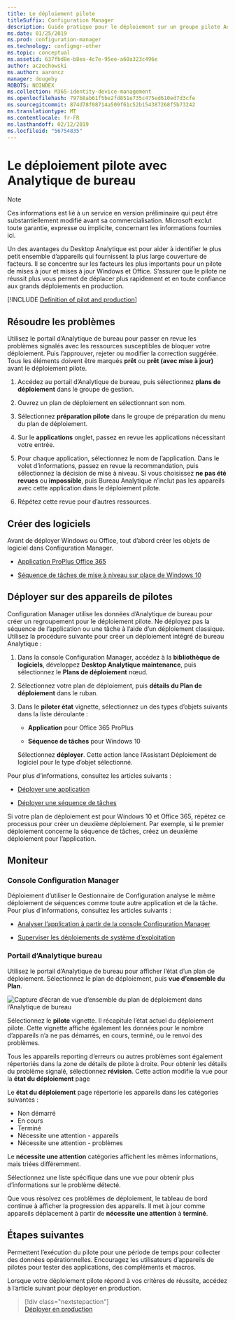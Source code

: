 ```yaml
---
title: Le déploiement pilote
titleSuffix: Configuration Manager
description: Guide pratique pour le déploiement sur un groupe pilote Analytique de bureau.
ms.date: 01/25/2019
ms.prod: configuration-manager
ms.technology: configmgr-other
ms.topic: conceptual
ms.assetid: 637fbd8e-b8ea-4c7e-95ee-a60a323c496e
author: aczechowski
ms.author: aaroncz
manager: dougeby
ROBOTS: NOINDEX
ms.collection: M365-identity-device-management
ms.openlocfilehash: 797b8ab61f5be2fd851e735c475ed610ed7d3cfe
ms.sourcegitcommit: 874d78f08714a509f61c52b154387268f5b73242
ms.translationtype: MT
ms.contentlocale: fr-FR
ms.lasthandoff: 02/12/2019
ms.locfileid: "56754835"
---
```

# <a name="how-to-deploy-to-pilot-with-desktop-analytics"></a>Le déploiement pilote avec Analytique de bureau

> [!Note]  
> Ces informations est lié à un service en version préliminaire qui peut être substantiellement modifié avant sa commercialisation. Microsoft exclut toute garantie, expresse ou implicite, concernant les informations fournies ici.  

Un des avantages du Desktop Analytique est pour aider à identifier le plus petit ensemble d’appareils qui fournissent la plus large couverture de facteurs. Il se concentre sur les facteurs les plus importants pour un pilote de mises à jour et mises à jour Windows et Office. S’assurer que le pilote ne réussit plus vous permet de déplacer plus rapidement et en toute confiance aux grands déploiements en production.  

[!INCLUDE [Definition of pilot and production](includes/define-pilot-prod.md)]



## <a name="address-issues"></a>Résoudre les problèmes

Utilisez le portail d’Analytique de bureau pour passer en revue les problèmes signalés avec les ressources susceptibles de bloquer votre déploiement. Puis l’approuver, rejeter ou modifier la correction suggérée. Tous les éléments doivent être marqués **prêt** ou **prêt (avec mise à jour)** avant le déploiement pilote. 

1. Accédez au portail d’Analytique de bureau, puis sélectionnez **plans de déploiement** dans le groupe de gestion.  

2. Ouvrez un plan de déploiement en sélectionnant son nom.  

3. Sélectionnez **préparation pilote** dans le groupe de préparation du menu du plan de déploiement.  

4. Sur le **applications** onglet, passez en revue les applications nécessitant votre entrée.  

5. Pour chaque application, sélectionnez le nom de l’application. Dans le volet d’informations, passez en revue la recommandation, puis sélectionnez la décision de mise à niveau. Si vous choisissez **ne pas été revues** ou **impossible**, puis Bureau Analytique n’inclut pas les appareils avec cette application dans le déploiement pilote.  

6. Répétez cette revue pour d’autres ressources.  




## <a name="create-software"></a>Créer des logiciels

Avant de déployer Windows ou Office, tout d’abord créer les objets de logiciel dans Configuration Manager.

- [Application ProPlus Office 365](https://docs.microsoft.com/sccm/sum/deploy-use/manage-office-365-proplus-updates#deploy-office-365-apps)  

- [Séquence de tâches de mise à niveau sur place de Windows 10](https://docs.microsoft.com/sccm/osd/deploy-use/create-a-task-sequence-to-upgrade-an-operating-system)



## <a name="deploy-to-pilot-devices"></a>Déployer sur des appareils de pilotes

Configuration Manager utilise les données d’Analytique de bureau pour créer un regroupement pour le déploiement pilote. Ne déployez pas la séquence de l’application ou une tâche à l’aide d’un déploiement classique. Utilisez la procédure suivante pour créer un déploiement intégré de bureau Analytique :

1. Dans la console Configuration Manager, accédez à la **bibliothèque de logiciels**, développez **Desktop Analytique maintenance**, puis sélectionnez le **Plans de déploiement** nœud.  

2. Sélectionnez votre plan de déploiement, puis **détails du Plan de déploiement** dans le ruban.  

3. Dans le **piloter état** vignette, sélectionnez un des types d’objets suivants dans la liste déroulante :  

    - **Application** pour Office 365 ProPlus  

    - **Séquence de tâches** pour Windows 10  
  
   Sélectionnez **déployer**. Cette action lance l’Assistant Déploiement de logiciel pour le type d’objet sélectionné. 


Pour plus d’informations, consultez les articles suivants :  

- [Déployer une application](/sccm/apps/deploy-use/deploy-applications#bkmk_deploy)  

- [Déployer une séquence de tâches](/sccm/osd/deploy-use/manage-task-sequences-to-automate-tasks#BKMK_DeployTS)  


Si votre plan de déploiement est pour Windows 10 et Office 365, répétez ce processus pour créer un deuxième déploiement. Par exemple, si le premier déploiement concerne la séquence de tâches, créez un deuxième déploiement pour l’application.



## <a name="monitor"></a>Moniteur

### <a name="configuration-manager-console"></a>Console Configuration Manager

Déploiement d’utiliser le Gestionnaire de Configuration analyse le même déploiement de séquences comme toute autre application et de la tâche. Pour plus d’informations, consultez les articles suivants :  

- [Analyser l’application à partir de la console Configuration Manager](/sccm/apps/deploy-use/monitor-applications-from-the-console)  

- [Superviser les déploiements de système d’exploitation](/sccm/osd/deploy-use/monitor-operating-system-deployments)  


### <a name="desktop-analytics-portal"></a>Portail d’Analytique bureau

Utilisez le portail d’Analytique de bureau pour afficher l’état d’un plan de déploiement. Sélectionnez le plan de déploiement, puis **vue d’ensemble du Plan**. 

![Capture d’écran de vue d’ensemble du plan de déploiement dans l’Analytique de bureau](media/deployment-plan-overview.png)

Sélectionnez le **pilote** vignette. Il récapitule l’état actuel du déploiement pilote. Cette vignette affiche également les données pour le nombre d’appareils n’a ne pas démarrés, en cours, terminé, ou le renvoi des problèmes.

Tous les appareils reporting d’erreurs ou autres problèmes sont également répertoriés dans la zone de détails de pilote à droite. Pour obtenir les détails du problème signalé, sélectionnez **révision**. Cette action modifie la vue pour la **état du déploiement** page

Le **état du déploiement** page répertorie les appareils dans les catégories suivantes :

- Non démarré
- En cours
- Terminé
- Nécessite une attention - appareils
- Nécessite une attention - problèmes

Le **nécessite une attention** catégories affichent les mêmes informations, mais triées différemment.

Sélectionnez une liste spécifique dans une vue pour obtenir plus d’informations sur le problème détecté.

Que vous résolvez ces problèmes de déploiement, le tableau de bord continue à afficher la progression des appareils. Il met à jour comme appareils déplacement à partir de **nécessite une attention** à **terminé**.



## <a name="next-steps"></a>Étapes suivantes

Permettent l’exécution du pilote pour une période de temps pour collecter des données opérationnelles. Encouragez les utilisateurs d’appareils de pilotes pour tester des applications, des compléments et macros. 

Lorsque votre déploiement pilote répond à vos critères de réussite, accédez à l’article suivant pour déployer en production.
> [!div class="nextstepaction"]  
> [Déployer en production](/sccm/desktop-analytics/deploy-prod)  
